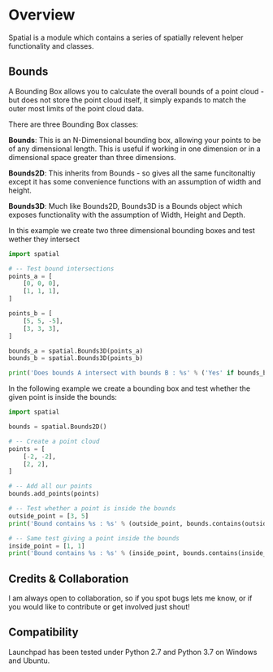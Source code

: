 # Overview
Spatial is a module which contains a series of spatially relevent helper
functionality and classes. 

## Bounds
A Bounding Box allows you
to calculate the overall bounds of a point cloud - but does not store
the point cloud itself, it simply expands to match the outer most limits
of the point cloud data.

There are three Bounding Box classes:

__Bounds__: This is an N-Dimensional bounding box, allowing your points to
be of any dimensional length. This is useful if working in one dimension
or in a dimensional space greater than three dimensions.

__Bounds2D__: This inherits from Bounds - so gives all the same funcitonaltiy
except it has some convenience functions with an assumption of width
and height.

__Bounds3D__: Much like Bounds2D, Bounds3D is a Bounds object which exposes
functionality with the assumption of Width, Height and Depth.

In this example we create two three dimensional bounding boxes
and test wether they intersect

```python
import spatial

# -- Test bound intersections
points_a = [
    [0, 0, 0],
    [1, 1, 1],
]

points_b = [
    [5, 5, -5],
    [3, 3, 3],
]

bounds_a = spatial.Bounds3D(points_a)
bounds_b = spatial.Bounds3D(points_b)

print('Does bounds A intersect with bounds B : %s' % ('Yes' if bounds_b.intersects(bounds_a) else 'No'))
```


In the following example we create a bounding box and test whether
the given point is inside the bounds:

```python
import spatial

bounds = spatial.Bounds2D()

# -- Create a point cloud
points = [
    [-2, -2],
    [2, 2],
]

# -- Add all our points
bounds.add_points(points)

# -- Test whether a point is inside the bounds
outside_point = [3, 5]
print('Bound contains %s : %s' % (outside_point, bounds.contains(outside_point)))

# -- Same test giving a point inside the bounds
inside_point = [1, 1]
print('Bound contains %s : %s' % (inside_point, bounds.contains(inside_point)))
```

## Credits & Collaboration


I am always open to collaboration, so if you spot bugs lets me know, or if
you would like to contribute or get involved just shout!


## Compatibility

Launchpad has been tested under Python 2.7 and Python 3.7 on Windows and Ubuntu.

